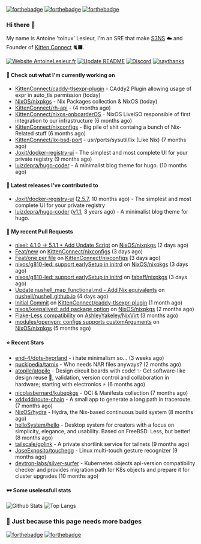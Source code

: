[![forthebadge](https://forthebadge.com/images/badges/powered-by-energy-drinks.svg)](https://forthebadge.com)
[![forthebadge](https://forthebadge.com/images/badges/works-on-my-machine.svg)](https://forthebadge.com)
[![forthebadge](https://forthebadge.com/images/badges/certified-snoop-lion.svg)](https://forthebadge.com)

### Hi there 👋

My name is Antoine 'toinux' Lesieur, I'm an SRE that make [S3NS](https://s3ns.io) ☁️ and Founder of [Kitten Connect](https://kittenconnect.net/) 🐈‍⬛.

[![Website AntoineLesieur.fr](https://img.shields.io/website-up-down-green-red/http/antoinelesieur.fr.svg)](http://antoinelesieur.fr/)
[![Update README](https://github.com/itzwam/itzwam/actions/workflows/update.yaml/badge.svg)](https://github.com/itzwam/itzwam/actions/workflows/update.yaml)
[![Discord](https://badgen.net/badge/icon/discord?icon=discord&label)](https://discord.gg/X4BtdBMnvu)
[![saythanks](https://img.shields.io/badge/say-thanks-ff69b4.svg)](https://saythanks.io/to/itzwam)

#### 👷 Check out what I'm currently working on

- [KittenConnect/caddy-tlsexpr-plugin](https://github.com/KittenConnect/caddy-tlsexpr-plugin) - CAddy2 Plugin allowing usage of expr in auto_tls permission (today)
- [NixOS/nixpkgs](https://github.com/NixOS/nixpkgs) - Nix Packages collection &amp; NixOS (today)
- [KittenConnect/rh-api](https://github.com/KittenConnect/rh-api) -  (4 months ago)
- [KittenConnect/nixos-onboarderOS](https://github.com/KittenConnect/nixos-onboarderOS) - NixOS LiveISO responsible of first integration to our infrastructure (6 months ago)
- [KittenConnect/nixconfigs](https://github.com/KittenConnect/nixconfigs) - Big pile of shit containg a bunch of Nix-Related stuff (6 months ago)
- [KittenConnect/lix-bsd-port](https://github.com/KittenConnect/lix-bsd-port) - usr/ports/sysutil/lix (Like Nix) (7 months ago)
- [Joxit/docker-registry-ui](https://github.com/Joxit/docker-registry-ui) - The simplest and most complete UI for your private registry (9 months ago)
- [luizdepra/hugo-coder](https://github.com/luizdepra/hugo-coder) - A minimalist blog theme for hugo. (10 months ago)

#### 🔭 Latest releases I've contributed to

- [Joxit/docker-registry-ui](https://github.com/Joxit/docker-registry-ui) ([2.5.7](https://github.com/Joxit/docker-registry-ui/releases/tag/2.5.7), 10 months ago) - The simplest and most complete UI for your private registry
- [luizdepra/hugo-coder](https://github.com/luizdepra/hugo-coder) ([v1.1](https://github.com/luizdepra/hugo-coder/releases/tag/v1.1), 3 years ago) - A minimalist blog theme for hugo.

#### 🔨 My recent Pull Requests

- [nixel: 4.1.0 -&gt; 5.1.1 &#43; Add Update Script](https://github.com/NixOS/nixpkgs/pull/369124) on [NixOS/nixpkgs](https://github.com/NixOS/nixpkgs) (2 days ago)
- [Feat/new](https://github.com/KittenConnect/nixconfigs/pull/3) on [KittenConnect/nixconfigs](https://github.com/KittenConnect/nixconfigs) (3 days ago)
- [Feat/one per file](https://github.com/KittenConnect/nixconfigs/pull/2) on [KittenConnect/nixconfigs](https://github.com/KittenConnect/nixconfigs) (3 days ago)
- [ nixos/g810-led: support earlySetup in initrd](https://github.com/NixOS/nixpkgs/pull/368849) on [NixOS/nixpkgs](https://github.com/NixOS/nixpkgs) (3 days ago)
- [nixos/g810-led: support earlySetup in initrd](https://github.com/fabaff/nixpkgs/pull/3) on [fabaff/nixpkgs](https://github.com/fabaff/nixpkgs) (3 days ago)
- [Update nushell_map_functional.md - Add Nix equivalents](https://github.com/nushell/nushell.github.io/pull/1711) on [nushell/nushell.github.io](https://github.com/nushell/nushell.github.io) (4 days ago)
- [Initial Commit](https://github.com/KittenConnect/caddy-tlsexpr-plugin/pull/1) on [KittenConnect/caddy-tlsexpr-plugin](https://github.com/KittenConnect/caddy-tlsexpr-plugin) (1 month ago)
- [nixos/keepalived: add package option](https://github.com/NixOS/nixpkgs/pull/346462) on [NixOS/nixpkgs](https://github.com/NixOS/nixpkgs) (2 months ago)
- [Flake-Less compatibility](https://github.com/AshleyYakeley/NixVirt/pull/59) on [AshleyYakeley/NixVirt](https://github.com/AshleyYakeley/NixVirt) (3 months ago)
- [modules/openvpn: configs supports customArguments](https://github.com/NixOS/nixpkgs/pull/329265) on [NixOS/nixpkgs](https://github.com/NixOS/nixpkgs) (5 months ago)

#### ⭐ Recent Stars

- [end-4/dots-hyprland](https://github.com/end-4/dots-hyprland) - i hate minimalism so... (3 weeks ago)
- [puckipedia/tarnix](https://github.com/puckipedia/tarnix) - Who needs NAR files anyways? (2 months ago)
- [atopile/atopile](https://github.com/atopile/atopile) - Design circuit boards with code! ✨ Get software-like design reuse 🚀, validation, version control and collaboration in hardware; starting with electronics ⚡️ (6 months ago)
- [nicolasbernard/kubepkgs](https://github.com/nicolasbernard/kubepkgs) - OCI &amp; Manifests collection (7 months ago)
- [xddxdd/route-chain](https://github.com/xddxdd/route-chain) - A small app to generate a long path in traceroute. (7 months ago)
- [NixOS/hydra](https://github.com/NixOS/hydra) - Hydra, the Nix-based continuous build system (8 months ago)
- [helloSystem/hello](https://github.com/helloSystem/hello) - Desktop system for creators with a focus on simplicity, elegance, and usability. Based on FreeBSD. Less, but better! (8 months ago)
- [tailscale/golink](https://github.com/tailscale/golink) - A private shortlink service for tailnets (9 months ago)
- [JoseExposito/touchegg](https://github.com/JoseExposito/touchegg) - Linux multi-touch gesture recognizer (9 months ago)
- [devtron-labs/silver-surfer](https://github.com/devtron-labs/silver-surfer) - Kubernetes objects api-version compatibility checker and provides migration path for K8s objects and prepare it for cluster upgrades (10 months ago)

#### 🕶️ Some uselessfull stats

![Github Stats](https://github-readme-stats.vercel.app/api?username=itzwam&show_icons=true&count_private=true)
![Top Langs](https://github-readme-stats.vercel.app/api/top-langs/?username=itzwam&langs_count=4&layout=compact)

### 🎨 Just because this page needs more badges

[![forthebadge](https://forthebadge.com/images/badges/designed-in-ms-paint.svg)](https://forthebadge.com)
[![forthebadge](https://forthebadge.com/images/badges/makes-people-smile.svg)](https://forthebadge.com)